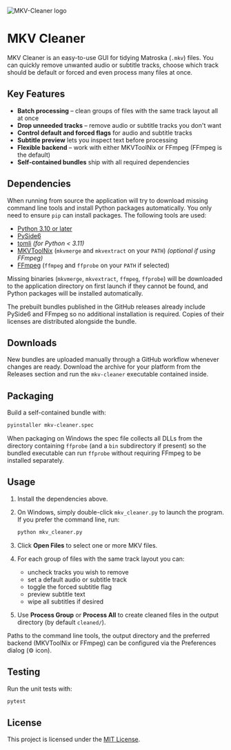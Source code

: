 ![MKV-Cleaner logo](https://github.com/user-attachments/assets/12e97868-79b2-4dce-a4a4-e50df257e568)


# MKV Cleaner

MKV Cleaner is an easy-to-use GUI for tidying Matroska (`.mkv`) files. You can quickly remove unwanted audio or subtitle tracks, choose which track should be default or forced and even process many files at once.

## Key Features

- **Batch processing** – clean groups of files with the same track layout all at once
- **Drop unneeded tracks** – remove audio or subtitle tracks you don't want
- **Control default and forced flags** for audio and subtitle tracks
- **Subtitle preview** lets you inspect text before processing
- **Flexible backend** – work with either MKVToolNix or FFmpeg (FFmpeg is the default)
- **Self-contained bundles** ship with all required dependencies

## Dependencies

When running from source the application will try to download missing command
line tools and install Python packages automatically. You only need to ensure
`pip` can install packages. The following tools are used:

- [Python 3.10 or later](https://www.python.org/downloads/)
- [PySide6](https://pypi.org/project/PySide6/)
- [tomli](https://pypi.org/project/tomli/) *(for Python < 3.11)*
- [MKVToolNix](https://mkvtoolnix.download/) (`mkvmerge` and `mkvextract` on your `PATH`) *(optional if using FFmpeg)*
- [FFmpeg](https://ffmpeg.org/) (`ffmpeg` and `ffprobe` on your `PATH` if selected)

Missing binaries (`mkvmerge`, `mkvextract`, `ffmpeg`, `ffprobe`) will be
downloaded to the application directory on first launch if they cannot be
found, and Python packages will be installed automatically.

The prebuilt bundles published in the GitHub releases already include PySide6
and FFmpeg so no additional installation is required. Copies of their licenses
are distributed alongside the bundle.

## Downloads

New bundles are uploaded manually through a GitHub workflow whenever changes are ready. Download the archive for your platform from the Releases section and run the `mkv-cleaner` executable contained inside.

## Packaging

Build a self-contained bundle with:

```bash
pyinstaller mkv-cleaner.spec
```

When packaging on Windows the spec file collects all DLLs from the directory
containing `ffprobe` (and a `bin` subdirectory if present) so the bundled
executable can run `ffprobe` without requiring FFmpeg to be installed
separately.


## Usage

1. Install the dependencies above.

2. On Windows, simply double-click `mkv_cleaner.py` to launch the program. If you prefer the command line, run:

   ```bash
   python mkv_cleaner.py
   ```
3. Click **Open Files** to select one or more MKV files.
4. For each group of files with the same track layout you can:
   - uncheck tracks you wish to remove
   - set a default audio or subtitle track
   - toggle the forced subtitle flag
   - preview subtitle text
   - wipe all subtitles if desired
5. Use **Process Group** or **Process All** to create cleaned files in the output directory (by default `cleaned/`).

Paths to the command line tools, the output directory and the preferred backend (MKVToolNix or FFmpeg) can be configured via the Preferences dialog (⚙️ icon).

## Testing

Run the unit tests with:

```bash
pytest
```


## License

This project is licensed under the [MIT License](LICENSE).

